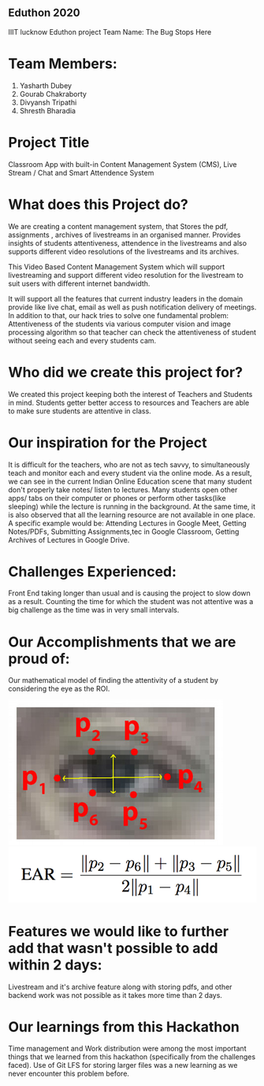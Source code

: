 ## Eduthon 2020
IIIT lucknow Eduthon project 
Team Name: The Bug Stops Here

# Team Members:

1) Yasharth Dubey
2) Gourab Chakraborty
3) Divyansh Tripathi
4) Shresth Bharadia

# Project Title

Classroom App with built-in Content Management System (CMS), Live Stream / Chat and Smart Attendence System

# What does this Project do?

We are creating a content management system, that Stores the pdf, assignments , archives of livestreams in an organised manner. Provides insights of students attentiveness, attendence in the livestreams and also supports different video resolutions of the livestreams and its archives.

This Video Based Content Management System which will support livestreaming and support different video resolution for the livestream to suit users with different internet bandwidth. 

It will support all the features that current industry leaders in the domain provide like live chat, email as well as push notification delivery of meetings. In addition to that, our hack tries to solve one fundamental problem: Attentiveness of the students via various computer vision and image processing algorithm so that teacher can check the attentiveness of student without seeing each and every students cam.

# Who did we create this project for?

We created this project keeping both the interest of Teachers and Students in mind. Students getter better access to resources and Teachers are able to make sure students are attentive in class.

# Our inspiration for the Project

It is difficult for the teachers, who are not as tech savvy, to simultaneously teach and monitor each and every student via the online mode. As a result, we can see in the current Indian Online Education scene that many student don't properly take notes/ listen to lectures.
Many students open other apps/ tabs on their computer or phones or perform other tasks(like sleeping) while the lecture is running in the background.
At the same time, it is also observed that all the learning resource are not available in one place. A specific example would be: Attending Lectures in Google Meet, Getting Notes/PDFs, Submitting Assignments,tec in Google Classroom, Getting Archives of Lectures in Google Drive. 

# Challenges Experienced:

Front End taking longer than usual and is causing the project to slow down as a result.
Counting the time for which the student was not attentive was a big challenge as the time was in very small intervals.

# Our Accomplishments that we are proud of:

Our mathematical model of finding the attentivity of a student by considering the eye as the ROI.

<img src="./Smart Attendence System/eye1.jpg">  

<img src="./Smart Attendence System/eye2.png">

# Features we would like to further add that wasn't possible to add within 2 days:

Livestream and it's archive feature along with storing pdfs, and other backend work was not possible as it takes more time than 2 days.

# Our learnings from this Hackathon

Time management and Work distribution were among the most important things that we learned from this hackathon (specifically from the challenges faced).
Use of Git LFS for storing larger files was a new learning as we never encounter this problem before.
